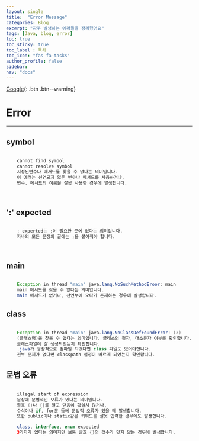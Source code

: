 ```yaml
---
layout: single
title:  "Error Message"
categories: Blog
excerpt: "자주 발생하는 에러들을 정리했어요"
tags: [Java, blog, error]
toc: true
toc_sticky: true
toc_label : 목차
toc_icon: "fas fa-tasks"
author_profile: false
sidebar:
nav: "docs"
---
```

[Google](https://google.com){: .btn .btn--warning}


# Error

<hr/>

## symbol 

```java

	cannot find symbol
	cannot resolve symbol
	지정된변수나 메서드를 찾을 수 없다는 의미입니다.
	이 에러는 선언되지 않은 변수나 메서드를 사용하거나,
	변수, 메서드의 이름을 잘못 사용한 경우에 발생합니다.
	
	
```
## ':' expected

```java

	; experted는 ;이 필요한 곳에 없다는 의미입니다.
	자바의 모든 문장의 끝에는 ;을 붙여줘야 합니다.

	
```	

## main

```java

	Exception in thread "main" java.lang.NoSuchMethodEroor: main
	main 메서드를 찾을 수 없다는 의미입니다.
	main 메서드가 없거나, 선언부에 오타가 존재하는 경우에 발생합니다.


```		

## class

```java

	Exception in thread "main" java.lang.NoClassDefFoundError: (?)
	(클래스명)을 찾을 수 없다는 의미입니다. 클래스의 철자, 대소문자 여부를 확인합니다.
	클래스파일이 잘 생성되었는지 확인합니다.
	.java가 정상적으로 컴파일 되었다면 class 파일도 있어야합니다.
	전부 문제가 없다면 classpath 설정이 바르게 되었는지 확인합니다.


```

## 문법 오류

```java
	
	illegal start of expression
	문장에 문법적인 오류가 있다는 의미입니다.
	괄호 ()나 {}를 열고 닫음이 확실치 않거나,
	수식이나 if, for문 등에 문법적 오류가 있을 때 발생합니다.
	또한 public이나 static같은 키워드를 잘못 입력한 경우에도 발생합니다.

	class, interface, enum expected
	3가지가 없다는 의미지만 보통 괄호 {}의 갯수가 맞지 않는 경우에 발생합니다.


```

